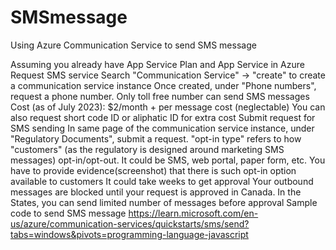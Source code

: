# SMSmessage
Using Azure Communication Service to send SMS message


Assuming you already have App Service Plan and App Service in Azure
Request SMS service
Search "Communication Service" -> "create" to create a communication service instance
Once created, under "Phone numbers", request a phone number. 
Only toll free number can send SMS messages
Cost (as of July 2023): $2/month + per message cost (neglectable)
You can also request short code ID or aliphatic ID for extra cost
Submit request for SMS sending
In same page of the communication service instance, under "Regulatory Documents", submit a request. 
"opt-in type" refers to how "customers" (as the regulatory is designed around marketing SMS messages) opt-in/opt-out. It could be SMS, web portal, paper form, etc. You have to provide evidence(screenshot) that there is such opt-in option available to customers
It could take weeks to get approval
Your outbound messages are blocked until your request is approved in Canada. In the States, you can send limited number of messages before approval
Sample code to send SMS message
https://learn.microsoft.com/en-us/azure/communication-services/quickstarts/sms/send?tabs=windows&pivots=programming-language-javascript
